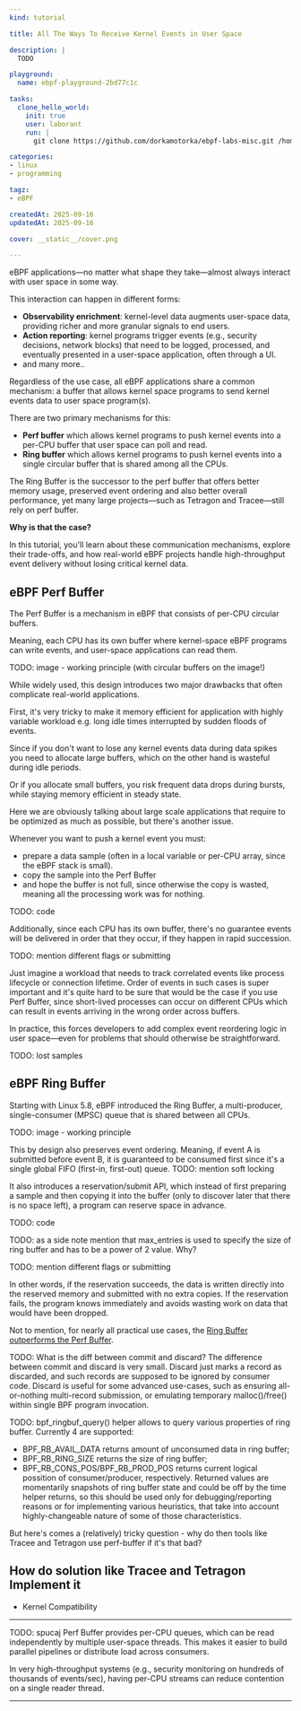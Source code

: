 ```yaml
---
kind: tutorial

title: All The Ways To Receive Kernel Events in User Space

description: |
  TODO

playground:
  name: ebpf-playground-2bd77c1c

tasks:
  clone_hello_world:
    init: true
    user: laborant
    run: |
      git clone https://github.com/dorkamotorka/ebpf-labs-misc.git /home/laborant/ebpf-labs-misc

categories:
- linux
- programming

tagz:
- eBPF

createdAt: 2025-09-16
updatedAt: 2025-09-16

cover: __static__/cover.png

---
```


eBPF applications—no matter what shape they take—almost always interact with user space in some way.

This interaction can happen in different forms:

- **Observability enrichment**: kernel-level data augments user-space data, providing richer and more granular signals to end users.
- **Action reporting**: kernel programs trigger events (e.g., security decisions, network blocks) that need to be logged, processed, and eventually presented in a user-space application, often through a UI.
- and many more..

Regardless of the use case, all eBPF applications share a common mechanism: a buffer that allows kernel space programs to send kernel events data to user space program(s).

There are two primary mechanisms for this:
- **Perf buffer** which allows kernel programs to push kernel events into a per-CPU buffer that user space can poll and read.
- **Ring buffer** which allows kernel programs to push kernel events into a single circular buffer that is shared among all the CPUs.

The Ring Buffer is the successor to the perf buffer that offers better memory usage, preserved event ordering and also better overall performance, yet many large projects—such as Tetragon and Tracee—still rely on perf buffer. 

**Why is that the case?**

In this tutorial, you'll learn about these communication mechanisms, explore their trade-offs, and how real-world eBPF projects handle high-throughput event delivery without losing critical kernel data.

## eBPF Perf Buffer

The Perf Buffer is a mechanism in eBPF that consists of per-CPU circular buffers. 

Meaning, each CPU has its own buffer where kernel-space eBPF programs can write events, and user-space applications can read them.

TODO: image - working principle (with circular buffers on the image!)

While widely used, this design introduces two major drawbacks that often complicate real-world applications.

First, it's very tricky to make it memory efficient for application with highly variable workload e.g. long idle times interrupted by sudden floods of events.

Since if you don't want to lose any kernel events data during data spikes you need to allocate large buffers, which on the other hand is wasteful during idle periods.

Or if you allocate small buffers, you risk frequent data drops during bursts, while staying memory efficient in steady state.

Here we are obviously talking about large scale applications that require to be optimized as much as possible, but there's another issue.

Whenever you want to push a kernel event you must:
- prepare a data sample (often in a local variable or per-CPU array, since the eBPF stack is small).
- copy the sample into the Perf Buffer
- and hope the buffer is not full, since otherwise the copy is wasted, meaning all the processing work was for nothing.

TODO: code

Additionally, since each CPU has its own buffer, there's no guarantee events will be delivered in order that they occur, if they happen in rapid succession.

TODO: mention different flags or submitting

Just imagine a workload that needs to track correlated events like process lifecycle or connection lifetime. Order of events in such cases is super important and it's quite hard to be sure that would be the case if you use Perf Buffer, since short-lived processes can occur on different CPUs which can result in events arriving in the wrong order across buffers.

In practice, this forces developers to add complex event reordering logic in user space—even for problems that should otherwise be straightforward.

TODO: lost samples

## eBPF Ring Buffer

Starting with Linux 5.8, eBPF introduced the Ring Buffer, a multi-producer, single-consumer (MPSC) queue that is shared between all CPUs. 

TODO: image - working principle

This by design also preserves event ordering. Meaning, if event A is submitted before event B, it is guaranteed to be consumed first since it's a single global FIFO (first-in, first-out) queue. TODO: mention soft locking 

It also introduces a reservation/submit API, which instead of first preparing a sample and then copying it into the buffer (only to discover later that there is no space left), a program can reserve space in advance. 

TODO: code

TODO: as a side note mention that max_entries is used to specify the size of ring buffer and has to be a power of 2 value. Why?

TODO: mention different flags or submitting

In other words, if the reservation succeeds, the data is written directly into the reserved memory and submitted with no extra copies. If the reservation fails, the program knows immediately and avoids wasting work on data that would have been dropped.

Not to mention, for nearly all practical use cases, the [Ring Buffer outperforms the Perf Buffer](https://patchwork.ozlabs.org/project/netdev/patch/20200529075424.3139988-5-andriin@fb.com/).

TODO: What is the diff between commit and discard? The difference between commit and discard is very small. Discard just marks a record as discarded, and such records are supposed to be ignored by consumer code. Discard is useful for some advanced use-cases, such as ensuring all-or-nothing multi-record submission, or emulating temporary malloc()/free() within single BPF program invocation.

TODO: bpf_ringbuf_query() helper allows to query various properties of ring buffer.
Currently 4 are supported:
  - BPF_RB_AVAIL_DATA returns amount of unconsumed data in ring buffer;
  - BPF_RB_RING_SIZE returns the size of ring buffer;
  - BPF_RB_CONS_POS/BPF_RB_PROD_POS returns current logical possition of
    consumer/producer, respectively.
Returned values are momentarily snapshots of ring buffer state and could be
off by the time helper returns, so this should be used only for
debugging/reporting reasons or for implementing various heuristics, that take
into account highly-changeable nature of some of those characteristics.

But here's comes a (relatively) tricky question - why do then tools like Tracee and Tetragon use perf-buffer if it's that bad?

## How do solution like Tracee and Tetragon Implement it

- Kernel Compatibility
-------
TODO: spucaj
Perf Buffer provides per-CPU queues, which can be read independently by multiple user-space threads. This makes it easier to build parallel pipelines or distribute load across consumers.

In very high-throughput systems (e.g., security monitoring on hundreds of thousands of events/sec), having per-CPU streams can reduce contention on a single reader thread.
______